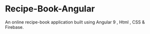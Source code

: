 # Recipe-Book-Angular
An online recipe-book application built using Angular 9 , Html , CSS  &amp; Firebase.
